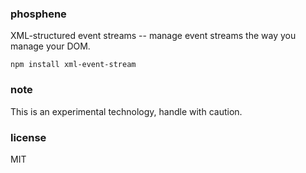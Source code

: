 ### phosphene
XML-structured event streams -- manage event streams the way you manage your DOM.

`npm install xml-event-stream`

### note
This is an experimental technology, handle with caution.

### license
MIT
